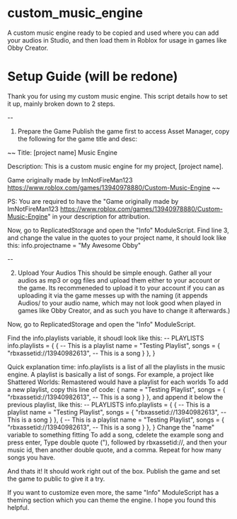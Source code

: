 # custom_music_engine
A custom music engine ready to be copied and used where you can add your audios in Studio, and then load them in Roblox for usage in games like Obby Creator. 

# Setup Guide (will be redone)
Thank you for using my custom music engine. 
This script details how to set it up, 
mainly broken down to 2 steps.

--

1. Prepare the Game
Publish the game first to access Asset Manager, 
copy the following for the game title and desc:

~~
Title: 
[project name] Music Engine

Description:
This is a custom music engine for my project, [project name].

Game originally made by ImNotFireMan123
https://www.roblox.com/games/13940978880/Custom-Music-Engine
~~

PS: You are required to have the 
"Game originally made by ImNotFireMan123
https://www.roblox.com/games/13940978880/Custom-Music-Engine"
in your description for attribution.

Now, go to ReplicatedStorage and open the "Info" ModuleScript.
Find line 3, and change the value in the quotes to your project name, 
it should look like this:
info.projectname = "My Awesome Obby"

--

2. Upload Your Audios
This should be simple enough.
Gather all your audios as mp3 or ogg files and upload them either to your account or the game. 
Its recommeneded to upload it to your account if you can as uploading it via the game messes up with the naming 
(it appends Audios/ to your audio name, which may not look good when played in games like Obby Creator, and as such you have to change it afterwards.)

Now, go to ReplicatedStorage and open the "Info" ModuleScript.

Find the info.playlists variable, it shoudl look like this:
-- PLAYLISTS
info.playlists = {
  { -- This is a playlist
    name = "Testing Playlist",
    songs = {
      "rbxassetid://13940982613", -- This is a song
    }
  },
}

Quick explanation time:
info.playlists is a list of all the playlists in the music engine.
A playlist is basically a list of songs.
For example, a project like Shattered Worlds: Remastered would have a playlist for each worlds
To add a new playlist, copy this line of code:
{
  name = "Testing Playlist",
  songs = {
    "rbxassetid://13940982613", -- This is a song
  }
},
and append it below the previous playlist, like this:
-- PLAYLISTS
info.playlists = {
  { -- This is a playlist
    name = "Testing Playlist",
    songs = {
      "rbxassetid://13940982613", -- This is a song
    }
  },
  { -- This is a playlist
    name = "Testing Playlist",
    songs = {
      "rbxassetid://13940982613", -- This is a song
    }
  },
}
Change the "name" variable to something fitting
To add a song, cdelete the example song and press enter,
Type double quote ("), followed by rbxassetid://, and then your music id, then another double quote, and a comma.
Repeat for how many songs you have.

And thats it!
It should work right out of the box. Publish the game and 
set the game to public to give it a try.

If you want to customize even more, the same "Info" ModuleScript has a theming section which you can theme the engine.
I hope you found this helpful.
	
